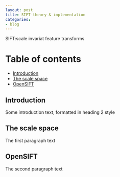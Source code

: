 ```yaml
---
layout: post
title: SIFT-theory & implementation
categories:
- blog
---
```

SIFT:scale invariat feature transforms

# Table of contents
+ [Introduction](#introduction)
+ [The scale space](#the_scale_space)
   <!--- - [Sub paragraph](#subparagraph1)-->
+ [OpenSIFT](#open_sift)

## Introduction <a name="introduction"></a>
Some introduction text, formatted in heading 2 style

## The scale space <a name="the_scale_space"></a>
The first paragraph text

<!---### Sub paragraph <a name="subparagraph1"></a>
This is a sub paragraph, formatted in heading 3 style-->

## OpenSIFT <a name="open_sift"></a>
The second paragraph text


